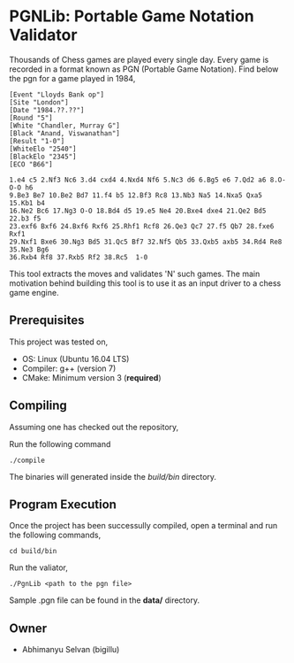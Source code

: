 # PGNLib: Portable Game Notation Validator

Thousands of Chess games are played every single day. Every game is recorded in a format known as PGN (Portable Game Notation). Find below the pgn for a game played in 1984,

```
[Event "Lloyds Bank op"]
[Site "London"]
[Date "1984.??.??"]
[Round "5"]
[White "Chandler, Murray G"]
[Black "Anand, Viswanathan"]
[Result "1-0"]
[WhiteElo "2540"]
[BlackElo "2345"]
[ECO "B66"]

1.e4 c5 2.Nf3 Nc6 3.d4 cxd4 4.Nxd4 Nf6 5.Nc3 d6 6.Bg5 e6 7.Qd2 a6 8.O-O-O h6
9.Be3 Be7 10.Be2 Bd7 11.f4 b5 12.Bf3 Rc8 13.Nb3 Na5 14.Nxa5 Qxa5 15.Kb1 b4
16.Ne2 Bc6 17.Ng3 O-O 18.Bd4 d5 19.e5 Ne4 20.Bxe4 dxe4 21.Qe2 Bd5 22.b3 f5
23.exf6 Bxf6 24.Bxf6 Rxf6 25.Rhf1 Rcf8 26.Qe3 Qc7 27.f5 Qb7 28.fxe6 Rxf1
29.Nxf1 Bxe6 30.Ng3 Bd5 31.Qc5 Bf7 32.Nf5 Qb5 33.Qxb5 axb5 34.Rd4 Re8 35.Ne3 Bg6
36.Rxb4 Rf8 37.Rxb5 Rf2 38.Rc5  1-0
```

This tool extracts the moves and validates 'N' such games. The main motivation behind building this tool is to use it as an input driver to a chess game engine.

## Prerequisites

This project was tested on,
* OS: Linux (Ubuntu 16.04 LTS)
* Compiler: g++ (version 7)
* CMake: Minimum version 3 (**required**)

## Compiling

Assuming one has checked out the repository,

Run the following command

```
./compile
```

The binaries will generated inside the *build/bin* directory.

## Program Execution

Once the project has been successully compiled, open a terminal and  run the following commands,

```
cd build/bin
```

Run the valiator,

```
./PgnLib <path to the pgn file>
```

Sample .pgn file can be found in the **data/** directory.

## Owner
* Abhimanyu Selvan (bigillu)
